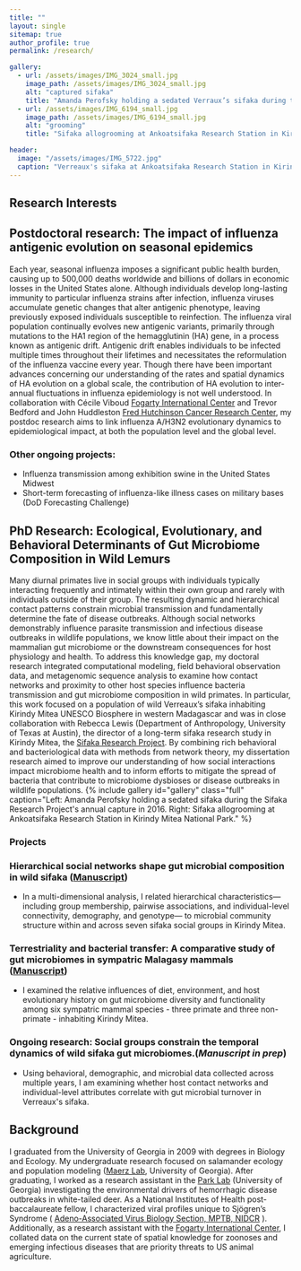 ```yaml
---
title: ""
layout: single
sitemap: true
author_profile: true
permalink: /research/

gallery:
  - url: /assets/images/IMG_3024_small.jpg
    image_path: /assets/images/IMG_3024_small.jpg
    alt: "captured sifaka"
    title: "Amanda Perofsky holding a sedated Verraux’s sifaka during the Sifaka Research Project's annual capture in 2016. The Sifaka Research Project at Ankoatsifaka Research Station captures animals periodically to mark them with collars, to monitor health, and to collect genetic material."
  - url: /assets/images/IMG_6194_small.jpg
    image_path: /assets/images/IMG_6194_small.jpg
    alt: "grooming"
    title: "Sifaka allogrooming at Ankoatsifaka Research Station in Kirindy Mitea National Park. Sifaka regularly groom one another with their toothcombs and tongues to remove ectoparasites. Photo credit: Amanda Perofsky"

header:
  image: "/assets/images/IMG_5722.jpg"
  caption: "Verreaux's sifaka at Ankoatsifaka Research Station in Kirindy Mitea National Park, Madagascar. Credit: Amanda Perofsky"
---
```

## Research Interests

## Postdoctoral research: The impact of influenza antigenic evolution on seasonal epidemics

Each year, seasonal influenza imposes a significant public health burden, causing up to 500,000 deaths worldwide and billions of dollars in economic losses in the United States alone. Although individuals develop long-lasting immunity to particular influenza strains after infection, influenza viruses accumulate genetic changes that alter antigenic phenotype, leaving previously exposed individuals susceptible to reinfection. The influenza viral population continually evolves new antigenic variants, primarily through mutations to the HA1 region of the hemagglutinin (HA) gene, in a process known as antigenic drift. Antigenic drift enables individuals to be infected multiple times throughout their lifetimes and necessitates the reformulation of the influenza vaccine every year. Though there have been important advances concerning our understanding of the rates and spatial dynamics of HA evolution on a global scale, the contribution of HA evolution to inter-annual fluctuations in influenza epidemiology is not well understood. In collaboration with Cécile Viboud [Fogarty International Center](http://misms.net/staff/cecile-viboud/) and Trevor Bedford and John Huddleston [Fred Hutchinson Cancer Research Center](https://bedford.io/), my postdoc research aims to link influenza A/H3N2 evolutionary dynamics to epidemiological impact, at both the population level and the global level. 

### Other ongoing projects: 
- Influenza transmission among exhibition swine in the United States Midwest
- Short-term forecasting of influenza-like illness cases on military bases (DoD Forecasting Challenge)

## PhD Research: Ecological, Evolutionary, and Behavioral Determinants of Gut Microbiome Composition in Wild Lemurs

Many diurnal primates live in social groups with individuals typically interacting frequently and intimately within their own group and rarely with individuals outside of their group. The resulting dynamic and hierarchical contact patterns constrain microbial transmission and fundamentally determine the fate of disease outbreaks. Although social networks demonstrably influence parasite transmission and infectious disease outbreaks in wildlife populations, we know little about their impact on the mammalian gut microbiome or the downstream consequences for host physiology and health. To address this knowledge gap, my doctoral research integrated computational modeling, field behavioral observation data, and metagenomic sequence analysis to examine how contact networks and proximity to other host species influence bacteria transmission and gut microbiome composition in wild primates. In particular, this work focused on a population of wild Verreaux’s sifaka inhabiting Kirindy Mitea UNESCO Biosphere in western Madagascar and was in close collaboration with Rebecca Lewis (Department of Anthropology, University of Texas at Austin), the director of a long-term sifaka research study in Kirindy Mitea, the [Sifaka Research Project](http://labs.la.utexas.edu/ankoatsifaka/sifaka-research-project/). By combining rich behavioral and bacteriological data with methods from network theory, my dissertation research aimed to improve our understanding of how social interactions impact microbiome health and to inform efforts to mitigate the spread of bacteria that contribute to microbiome dysbioses or disease outbreaks in wildlife populations.
{% include gallery id="gallery" class="full" caption="Left: Amanda Perofsky holding a sedated sifaka during the Sifaka Research Project's annual capture in 2016. Right: Sifaka allogrooming at Ankoatsifaka Research Station in Kirindy Mitea National Park." %}

### Projects

### Hierarchical social networks shape gut microbial composition in wild sifaka ([Manuscript](http://rspb.royalsocietypublishing.org/content/284/1868/20172274))
- In a multi-dimensional analysis, I related hierarchical characteristics—including group membership, pairwise associations, and individual-level connectivity, demography, and genotype— to microbial community structure within and across seven sifaka social groups in Kirindy Mitea. 

### Terrestriality and bacterial transfer: A comparative study of gut microbiomes in sympatric Malagasy mammals ([Manuscript](https://doi.org/10.1101/293282))
- I examined the relative influences of diet, environment, and host evolutionary history on gut microbiome diversity and functionality among six sympatric mammal species - three primate and three non-primate - inhabiting Kirindy Mitea.

### Ongoing research: Social groups constrain the temporal dynamics of wild sifaka gut microbiomes.(_Manuscript in prep_)
- Using behavioral, demographic, and microbial data collected across multiple years, I am examining whether host contact networks and individual-level attributes correlate with gut microbial turnover in Verreaux's sifaka. 

## Background

I graduated from the University of Georgia in 2009 with degrees in Biology and Ecology. My undergraduate research focused on salamander ecology and population modeling ([Maerz Lab](http://jcmaerz.wixsite.com/maerzlab), University of Georgia). After graduating, I worked as a research assistant in the [Park Lab](http://parklab.ecology.uga.edu/) (University of Georgia) investigating the environmental drivers of hemorrhagic disease outbreaks in white-tailed deer. As a National Institutes of Health post-baccalaureate fellow, I characterized viral profiles unique to Sjögren’s Syndrome ( [Adeno-Associated Virus Biology Section, MPTB, NIDCR](https://www.nidcr.nih.gov/research/NIDCRLaboratories/MolecularPhysiology/Adeno-AssociatedVirus.htm) ). Additionally, as a research assistant with the [Fogarty International Center](https://www.fic.nih.gov/about/staff/pages/epidemiology-population.aspx), I collated data on the current state of spatial knowledge for zoonoses and emerging infectious diseases that are priority threats to US animal agriculture.
